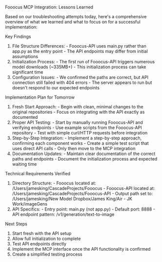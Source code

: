 Fooocus MCP Integration: Lessons Learned

  Based on our troubleshooting attempts today, here's a comprehensive overview of what we learned and what to focus on
   for a successful implementation:

  Key Findings

  1. File Structure Differences:
    - Fooocus-API uses main.py rather than app.py as the entry point
    - The API endpoints may differ from initial assumptions
  2. Initialization Process:
    - The first run of Fooocus-API triggers numerous model downloads (~335MB+)
    - This initialization process can take significant time
  3. Configuration Issues:
    - We confirmed the paths are correct, but API connection still failed with 404 errors
    - The server appears to run but doesn't respond to our expected endpoints

  Implementation Plan for Tomorrow

  1. Fresh Start Approach:
    - Begin with clean, minimal changes to the original repositories
    - Focus on integrating with the API exactly as documented
  2. Proper API Testing:
    - Start by manually running Fooocus-API and verifying endpoints
    - Use example scripts from the Fooocus-API repository
    - Test with simple curl/HTTP requests before integration
  3. Step-by-Step Integration:
    - Implement a step-by-step approach, confirming each component works
    - Create a simple test script that uses direct API calls
    - Only then move to the MCP integration
  4. Documentation Updates:
    - Maintain clear documentation of the correct paths and endpoints
    - Document the initialization process and expected waiting time

  Technical Requirements Verified

  1. Directory Structure:
    - Fooocus located at: /Users/jamesking/CascadeProjects/Fooocus
    - Fooocus-API located at: /Users/jamesking/CascadeProjects/Fooocus-API
    - Output path set to: /Users/jamesking/New Model Dropbox/James King/Air - JK Work/imageGens
  2. API Specifics:
    - Entry point: main.py (not app.py)
    - Default port: 8888
    - API endpoint pattern: /v1/generation/text-to-image

  Next Steps

  1. Start fresh with the API setup
  2. Allow full initialization to complete
  3. Test API endpoints directly
  4. Implement the MCP interface once the API functionality is confirmed
  5. Create a simplified testing process